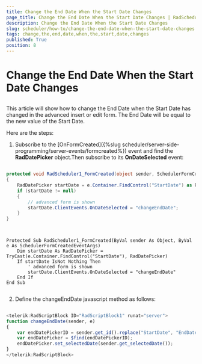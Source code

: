 ```yaml
---
title: Change the End Date When the Start Date Changes
page_title: Change the End Date When the Start Date Changes | RadScheduler for ASP.NET AJAX Documentation
description: Change the End Date When the Start Date Changes
slug: scheduler/how-to/change-the-end-date-when-the-start-date-changes
tags: change,the,end,date,when,the,start,date,changes
published: True
position: 8
---
```


# Change the End Date When the Start Date Changes



## 

This article will show how to change the End Date when the Start Date has changed in the advanced insert or edit form. The End Date will be equal to the new value of the Start Date.

Here are the steps:

1. Subscribe to the [OnFormCreated]({%slug scheduler/server-side-programming/server-events/formcreated%}) event and find the **RadDatePicker** object.Then subscribe to its **OnDateSelected** event:





````C#
	     
protected void RadScheduler1_FormCreated(object sender, SchedulerFormCreatedEventArgs e)
{    
	RadDatePicker startDate = e.Container.FindControl("StartDate") as RadDatePicker;    
	if (startDate != null)    
	{        
		// advanced form is shown        
		startDate.ClientEvents.OnDateSelected = "changeEndDate";    
	}
}
				
````
````VB.NET
	
Protected Sub RadScheduler1_FormCreated(ByVal sender As Object, ByVal e As SchedulerFormCreatedEventArgs)
	Dim startDate As RadDatePicker = TryCast(e.Container.FindControl("StartDate"), RadDatePicker)
	If startDate IsNot Nothing Then
		' advanced form is shown  
		startDate.ClientEvents.OnDateSelected = "changeEndDate"
	End If
End Sub
	
````


2. Define the changeEndDate javascript method as follows:

````JavaScript
	     
<telerik:RadScriptBlock ID="RadScriptBlock1" runat="server">
function changeEndDate(sender, e)
{    
	var endDatePickerID = sender.get_id().replace("StartDate", "EndDate");    
	var endDatePicker = $find(endDatePickerID);    
	endDatePicker.set_selectedDate(sender.get_selectedDate());
}
</telerik:RadScriptBlock>
				
````


